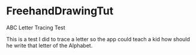 FreehandDrawingTut
==================

ABC Letter Tracing Test

This is a test I did to trace a letter so the app could teach a kid how should he write that letter of the Alphabet.
